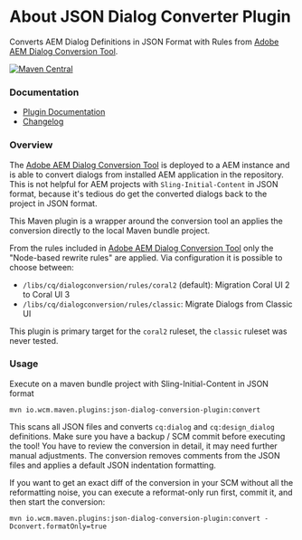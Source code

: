About JSON Dialog Converter Plugin
=======================

Converts AEM Dialog Definitions in JSON Format with Rules from [Adobe AEM Dialog Conversion Tool](https://github.com/Adobe-Marketing-Cloud/aem-dialog-conversion).

[![Maven Central](https://maven-badges.herokuapp.com/maven-central/io.wcm.maven.plugins/json-dialog-conversion-plugin/badge.svg)](https://maven-badges.herokuapp.com/maven-central/io.wcm.maven.plugins/json-dialog-conversion-plugin)


### Documentation

* [Plugin Documentation][plugindocs]
* [Changelog][changelog]


### Overview

The [Adobe AEM Dialog Conversion Tool][aem-dialog-conversion] is deployed to a AEM instance and is able to convert dialogs from installed AEM application in the repository. This is not helpful for AEM projects with `Sling-Initial-Content` in JSON format, because it's tedious do get the converted dialogs back to the project in JSON format.

This Maven plugin is a wrapper around the conversion tool an applies the conversion directly to the local Maven bundle project.

From the rules included in [Adobe AEM Dialog Conversion Tool][aem-dialog-conversion] only the "Node-based rewrite rules" are applied. Via configuration it is possible to choose between:

* `/libs/cq/dialogconversion/rules/coral2` (default): Migration Coral UI 2 to Coral UI 3
* `/libs/cq/dialogconversion/rules/classic`: Migrate Dialogs from Classic UI

This plugin is primary target for the `coral2` ruleset, the `classic` ruleset was never tested.


### Usage

Execute on a maven bundle project with Sling-Initial-Content in JSON format

```
mvn io.wcm.maven.plugins:json-dialog-conversion-plugin:convert
```

This scans all JSON files and converts `cq:dialog` and `cq:design_dialog` definitions. Make sure you have a backup / SCM commit before executing the tool! You have to review the conversion in detail, it may need further manual adjustments. The conversion removes comments from the JSON files and applies a default JSON indentation formatting.

If you want to get an exact diff of the conversion in your SCM without all the reformatting noise, you can execute a reformat-only run first, commit it, and then start the conversion:

```
mvn io.wcm.maven.plugins:json-dialog-conversion-plugin:convert -Dconvert.formatOnly=true
```


[aem-dialog-conversion]: https://github.com/Adobe-Marketing-Cloud/aem-dialog-conversion
[plugindocs]: plugin-info.html
[changelog]: changes-report.html
